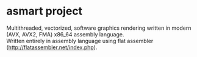 # asmart project

Multithreaded, vectorized, software graphics rendering written in modern (AVX, AVX2, FMA) x86_64 assembly language.<br />
Written entirely in assembly language using flat assembler (http://flatassembler.net/index.php).<br />
